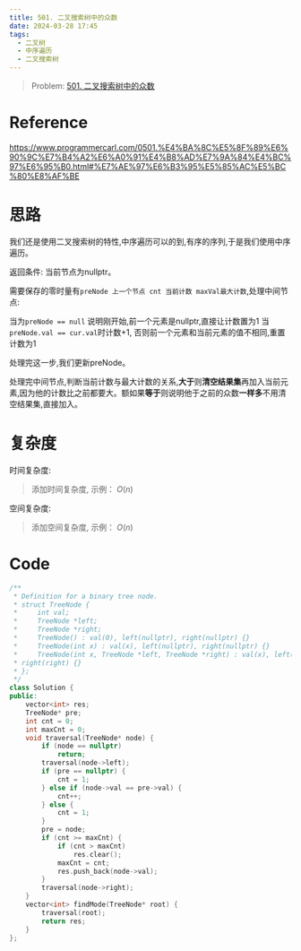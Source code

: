 ```yaml
---
title: 501. 二叉搜索树中的众数
date: 2024-03-28 17:45
tags:
  - 二叉树
  - 中序遍历
  - 二叉搜索树
---
```


> Problem: [501. 二叉搜索树中的众数](https://leetcode.cn/problems/find-mode-in-binary-search-tree/description/)

# Reference

https://www.programmercarl.com/0501.%E4%BA%8C%E5%8F%89%E6%90%9C%E7%B4%A2%E6%A0%91%E4%B8%AD%E7%9A%84%E4%BC%97%E6%95%B0.html#%E7%AE%97%E6%B3%95%E5%85%AC%E5%BC%80%E8%AF%BE

# 思路

我们还是使用二叉搜索树的特性,中序遍历可以的到,有序的序列,于是我们使用中序遍历。

返回条件: 当前节点为nullptr。

需要保存的零时量有`preNode 上一个节点 cnt 当前计数 maxVal最大计数`,处理中间节点:

当为`preNode == null` 说明刚开始,前一个元素是nullptr,直接让计数置为1
当`preNode.val == cur.val`时计数+1,
否则前一个元素和当前元素的值不相同,重置计数为1

处理完这一步,我们更新preNode。

处理完中间节点,判断当前计数与最大计数的关系,**大于**则**清空结果集**再加入当前元素,因为他的计数比之前都要大。额如果**等于**则说明他于之前的众数**一样多**不用清空结果集,直接加入。


# 复杂度

时间复杂度:
> 添加时间复杂度, 示例： $O(n)$

空间复杂度:
> 添加空间复杂度, 示例： $O(n)$



# Code
```C++ []
/**
 * Definition for a binary tree node.
 * struct TreeNode {
 *     int val;
 *     TreeNode *left;
 *     TreeNode *right;
 *     TreeNode() : val(0), left(nullptr), right(nullptr) {}
 *     TreeNode(int x) : val(x), left(nullptr), right(nullptr) {}
 *     TreeNode(int x, TreeNode *left, TreeNode *right) : val(x), left(left),
 * right(right) {}
 * };
 */
class Solution {
public:
    vector<int> res;
    TreeNode* pre;
    int cnt = 0;
    int maxCnt = 0;
    void traversal(TreeNode* node) {
        if (node == nullptr)
            return;
        traversal(node->left);
        if (pre == nullptr) {
            cnt = 1;
        } else if (node->val == pre->val) {
            cnt++;
        } else {
            cnt = 1;
        }
        pre = node;
        if (cnt >= maxCnt) {
            if (cnt > maxCnt)
                res.clear();
            maxCnt = cnt;
            res.push_back(node->val);
        }
        traversal(node->right);
    }
    vector<int> findMode(TreeNode* root) {
        traversal(root);
        return res;
    }
};
```
  
